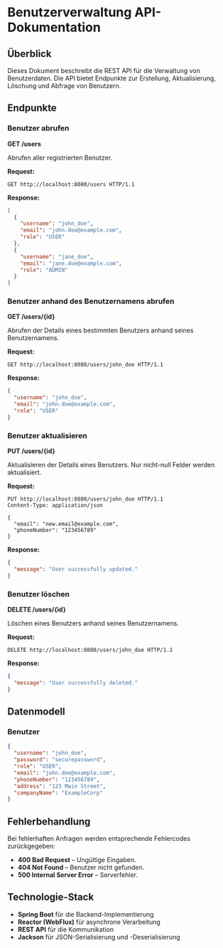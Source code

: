 # Benutzerverwaltung API-Dokumentation

## Überblick

Dieses Dokument beschreibt die REST API für die Verwaltung von Benutzerdaten. Die API bietet Endpunkte zur Erstellung, Aktualisierung, Löschung und Abfrage von Benutzern.

## Endpunkte

### Benutzer abrufen

**GET /users**

Abrufen aller registrierten Benutzer.

**Request:**

```http
GET http://localhost:8080/users HTTP/1.1
```

**Response:**

```json
[
  {
    "username": "john_doe",
    "email": "john.doe@example.com",
    "role": "USER"
  },
  {
    "username": "jane_doe",
    "email": "jane.doe@example.com",
    "role": "ADMIN"
  }
]
```

### Benutzer anhand des Benutzernamens abrufen

**GET /users/{id}**

Abrufen der Details eines bestimmten Benutzers anhand seines Benutzernamens.

**Request:**

```http
GET http://localhost:8080/users/john_doe HTTP/1.1
```

**Response:**

```json
{
  "username": "john_doe",
  "email": "john.doe@example.com",
  "role": "USER"
}
```

### Benutzer aktualisieren

**PUT /users/{id}**

Aktualisieren der Details eines Benutzers. Nur nicht-null Felder werden aktualisiert.

**Request:**

```http
PUT http://localhost:8080/users/john_doe HTTP/1.1
Content-Type: application/json

{
  "email": "new.email@example.com",
  "phoneNumber": "123456789"
}
```

**Response:**

```json
{
  "message": "User successfully updated."
}
```

### Benutzer löschen

**DELETE /users/{id}**

Löschen eines Benutzers anhand seines Benutzernamens.

**Request:**

```http
DELETE http://localhost:8080/users/john_doe HTTP/1.1
```

**Response:**

```json
{
  "message": "User successfully deleted."
}
```

## Datenmodell

### Benutzer

```json
{
  "username": "john_doe",
  "password": "securepassword",
  "role": "USER",
  "email": "john.doe@example.com",
  "phoneNumber": "123456789",
  "address": "123 Main Street",
  "companyName": "ExampleCorp"
}
```

## Fehlerbehandlung

Bei fehlerhaften Anfragen werden entsprechende Fehlercodes zurückgegeben:

- **400 Bad Request** – Ungültige Eingaben.
- **404 Not Found** – Benutzer nicht gefunden.
- **500 Internal Server Error** – Serverfehler.

## Technologie-Stack

- **Spring Boot** für die Backend-Implementierung
- **Reactor (WebFlux)** für asynchrone Verarbeitung
- **REST API** für die Kommunikation
- **Jackson** für JSON-Serialisierung und -Deserialisierung

